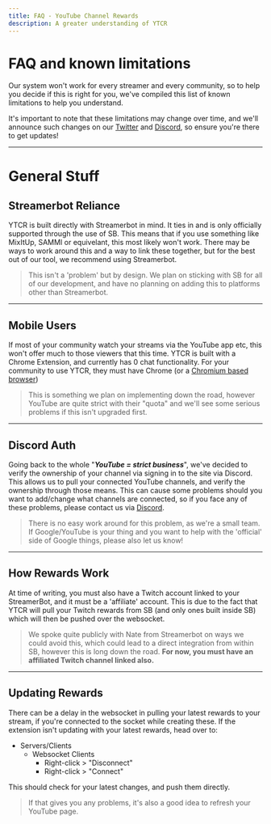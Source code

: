 ```yaml
---
title: FAQ - YouTube Channel Rewards
description: A greater understanding of YTCR
---
```


# FAQ and known limitations
Our system won't work for every streamer and every community, so to help you decide if this is right for you, we've compiled this list of known limitations to help you understand.

It's important to note that these limitations may change over time, and we'll announce such changes on our [Twitter](https://twitter.com/gezel_io) and [Discord](https://gezel.io/discord), so ensure you're there to get updates!

---

# General Stuff

## Streamerbot Reliance
YTCR is built directly with Streamerbot in mind. It ties in and is only officially supported through the use of SB. This means that if you use something like MixItUp, SAMMI or equivelant, this most likely won't work. There may be ways to work around this and a way to link these together, but for the best out of our tool, we recommend using Streamerbot.

>This isn't a 'problem' but by design. We plan on sticking with SB for all of our development, and have no planning on adding this to platforms other than Streamerbot.
---
## Mobile Users
If most of your community watch your streams via the YouTube app etc, this won't offer much to those viewers that this time. YTCR is built with a Chrome Extension, and currently has 0 chat functionality. For your community to use YTCR, they must have Chrome (or a [Chromium based browser](https://www.zdnet.com/pictures/all-the-chromium-based-browsers/))
>This is something we plan on implementing down the road, however YouTube are quite strict with their "quota" and we'll see some serious problems if this isn't upgraded first.
---
## Discord Auth
Going back to the whole "***YouTube = strict business***", we've decided to verify the ownership of your channel via signing in to the site via Discord. This allows us to pull your connected YouTube channels, and verify the ownership through those means.
This can cause some problems should you want to add/change what channels are connected, so if you face any of these problems, please contact us via [Discord](https://gezel.io/discord).
> There is no easy work around for this problem, as we're a small team. If Google/YouTube is your thing and you want to help with the 'official' side of Google things, please also let us know!
---
## How Rewards Work
At time of writing, you must also have a Twitch account linked to your StreamerBot, and it must be a 'affiliate' account. This is due to the fact that YTCR will pull your Twitch rewards from SB (and only ones built inside SB) which will then be pushed over the websocket.
>We spoke quite publicly with Nate from Streamerbot on ways we could avoid this, which could lead to a direct integration from within SB, however this is long down the road.
**For now, you must have an affiliated Twitch channel linked also.**
---
## Updating Rewards
There can be a delay in the websocket in pulling your latest rewards to your stream, if you're connected to the socket while creating these. If the extension isn't updating with your latest rewards, head over to:
- Servers/Clients
	- Websocket Clients
		- Right-click > "Disconnect"
		- Right-click > "Connect"

This should check for your latest changes, and push them directly.
>If that gives you any problems, it's also a good idea to refresh your YouTube page.